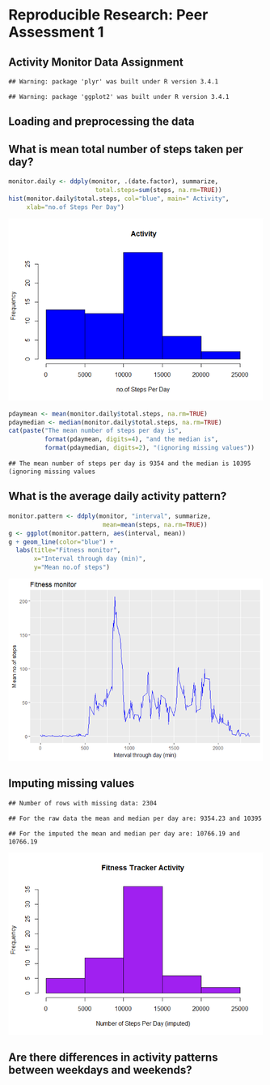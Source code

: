 # Reproducible Research: Peer Assessment 1


## Activity Monitor Data Assignment


```
## Warning: package 'plyr' was built under R version 3.4.1
```

```
## Warning: package 'ggplot2' was built under R version 3.4.1
```

## Loading and preprocessing the data




## What is mean total number of steps taken per day?


```r
monitor.daily <- ddply(monitor, .(date.factor), summarize,
                        total.steps=sum(steps, na.rm=TRUE))
hist(monitor.daily$total.steps, col="blue", main=" Activity",
     xlab="no.of Steps Per Day")
```

![](figure/stepsperday-1.png)<!-- -->

```r
pdaymean <- mean(monitor.daily$total.steps, na.rm=TRUE)
pdaymedian <- median(monitor.daily$total.steps, na.rm=TRUE)
cat(paste("The mean number of steps per day is", 
          format(pdaymean, digits=4), "and the median is", 
          format(pdaymedian, digits=2), "(ignoring missing values"))
```

```
## The mean number of steps per day is 9354 and the median is 10395 (ignoring missing values
```




## What is the average daily activity pattern?


```r
monitor.pattern <- ddply(monitor, "interval", summarize,
                          mean=mean(steps, na.rm=TRUE))
g <- ggplot(monitor.pattern, aes(interval, mean))
g + geom_line(color="blue") + 
  labs(title="Fitness monitor", 
       x="Interval through day (min)",
       y="Mean no.of steps")
```

![](figure/dailyactivitypattern-1.png)<!-- -->


## Imputing missing values


```
## Number of rows with missing data: 2304
```

```
## For the raw data the mean and median per day are: 9354.23 and 10395
```

```
## For the imputed the mean and median per day are: 10766.19 and 10766.19
```

![](figure/Missing-1.png)<!-- -->


## Are there differences in activity patterns between weekdays and weekends?




